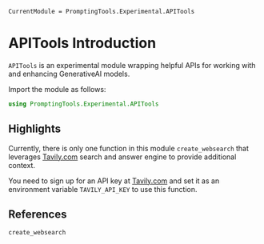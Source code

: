 ```@meta
CurrentModule = PromptingTools.Experimental.APITools
```

# APITools Introduction

`APITools` is an experimental module wrapping helpful APIs for working with and enhancing GenerativeAI models.

Import the module as follows:

```julia
using PromptingTools.Experimental.APITools
```

## Highlights

Currently, there is only one function in this module `create_websearch` that leverages [Tavily.com](https://tavily.com/) search and answer engine to provide additional context.

You need to sign up for an API key at [Tavily.com](https://tavily.com/) and set it as an environment variable `TAVILY_API_KEY` to use this function.

## References

```@docs; canonical=false
create_websearch
```
